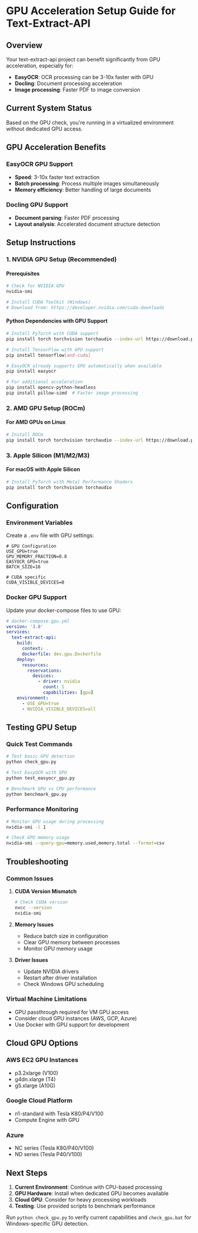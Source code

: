 # GPU Acceleration Setup Guide for Text-Extract-API

## Overview
Your text-extract-api project can benefit significantly from GPU acceleration, especially for:
- **EasyOCR**: OCR processing can be 3-10x faster with GPU
- **Docling**: Document processing acceleration
- **Image processing**: Faster PDF to image conversion

## Current System Status
Based on the GPU check, you're running in a virtualized environment without dedicated GPU access.

## GPU Acceleration Benefits

### EasyOCR GPU Support
- **Speed**: 3-10x faster text extraction
- **Batch processing**: Process multiple images simultaneously
- **Memory efficiency**: Better handling of large documents

### Docling GPU Support
- **Document parsing**: Faster PDF processing
- **Layout analysis**: Accelerated document structure detection

## Setup Instructions

### 1. NVIDIA GPU Setup (Recommended)

#### Prerequisites
```bash
# Check for NVIDIA GPU
nvidia-smi

# Install CUDA Toolkit (Windows)
# Download from: https://developer.nvidia.com/cuda-downloads
```

#### Python Dependencies with GPU Support
```bash
# Install PyTorch with CUDA support
pip install torch torchvision torchaudio --index-url https://download.pytorch.org/whl/cu118

# Install TensorFlow with GPU support
pip install tensorflow[and-cuda]

# EasyOCR already supports GPU automatically when available
pip install easyocr

# For additional acceleration
pip install opencv-python-headless
pip install pillow-simd  # Faster image processing
```

### 2. AMD GPU Setup (ROCm)

#### For AMD GPUs on Linux
```bash
# Install ROCm
pip install torch torchvision torchaudio --index-url https://download.pytorch.org/whl/rocm5.4.2
```

### 3. Apple Silicon (M1/M2/M3)

#### For macOS with Apple Silicon
```bash
# Install PyTorch with Metal Performance Shaders
pip install torch torchvision torchaudio
```

## Configuration

### Environment Variables
Create a `.env` file with GPU settings:
```env
# GPU Configuration
USE_GPU=true
GPU_MEMORY_FRACTION=0.8
EASYOCR_GPU=true
BATCH_SIZE=16

# CUDA specific
CUDA_VISIBLE_DEVICES=0
```

### Docker GPU Support
Update your docker-compose files to use GPU:

```yaml
# docker-compose.gpu.yml
version: '3.8'
services:
  text-extract-api:
    build:
      context: .
      dockerfile: dev.gpu.Dockerfile
    deploy:
      resources:
        reservations:
          devices:
            - driver: nvidia
              count: 1
              capabilities: [gpu]
    environment:
      - USE_GPU=true
      - NVIDIA_VISIBLE_DEVICES=all
```

## Testing GPU Setup

### Quick Test Commands
```bash
# Test basic GPU detection
python check_gpu.py

# Test EasyOCR with GPU
python test_easyocr_gpu.py

# Benchmark GPU vs CPU performance
python benchmark_gpu.py
```

### Performance Monitoring
```bash
# Monitor GPU usage during processing
nvidia-smi -l 1

# Check GPU memory usage
nvidia-smi --query-gpu=memory.used,memory.total --format=csv
```

## Troubleshooting

### Common Issues

1. **CUDA Version Mismatch**
   ```bash
   # Check CUDA version
   nvcc --version
   nvidia-smi
   ```

2. **Memory Issues**
   - Reduce batch size in configuration
   - Clear GPU memory between processes
   - Monitor GPU memory usage

3. **Driver Issues**
   - Update NVIDIA drivers
   - Restart after driver installation
   - Check Windows GPU scheduling

### Virtual Machine Limitations
- GPU passthrough required for VM GPU access
- Consider cloud GPU instances (AWS, GCP, Azure)
- Use Docker with GPU support for development

## Cloud GPU Options

### AWS EC2 GPU Instances
- p3.2xlarge (V100)
- g4dn.xlarge (T4)
- g5.xlarge (A10G)

### Google Cloud Platform
- n1-standard with Tesla K80/P4/V100
- Compute Engine with GPU

### Azure
- NC series (Tesla K80/P40/V100)
- ND series (Tesla P40/V100)

## Next Steps

1. **Current Environment**: Continue with CPU-based processing
2. **GPU Hardware**: Install when dedicated GPU becomes available
3. **Cloud GPU**: Consider for heavy processing workloads
4. **Testing**: Use provided scripts to benchmark performance

Run `python check_gpu.py` to verify current capabilities and `check_gpu.bat` for Windows-specific GPU detection.
